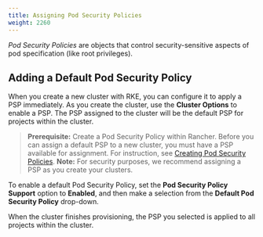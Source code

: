 ```yaml
---
title: Assigning Pod Security Policies
weight: 2260
---
```


_Pod Security Policies_ are objects that control security-sensitive aspects of pod specification (like root privileges).

## Adding a Default Pod Security Policy

When you create a new cluster with RKE, you can configure it to apply a PSP immediately. As you create the cluster, use the **Cluster Options** to enable a PSP. The PSP assigned to the cluster will be the default PSP for projects within the cluster.

>**Prerequisite:**
>Create a Pod Security Policy within Rancher. Before you can assign a default PSP to a new cluster, you must have a PSP available for assignment. For instruction, see [Creating Pod Security Policies]({{<baseurl>}}/rancher/v2.x/en/admin-settings/pod-security-policies/).
>**Note:**
>For security purposes, we recommend assigning a PSP as you create your clusters.

To enable a default Pod Security Policy, set the **Pod Security Policy Support** option to  **Enabled**, and then make a selection from the **Default Pod Security Policy** drop-down.

When the cluster finishes provisioning, the PSP you selected is applied to all projects within the cluster.
